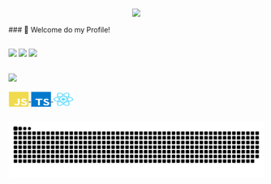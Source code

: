<p align="center"> 
<src="https://api.panleyent.com/webence/widget/small/?id=367893062812434432"/><br>
<img src="https://komarev.com/ghpvc/?username=StarlineBR&color=grey">
</p>
### 👋 Welcome do my Profile!
      
  ##
 

 <div>
    <a href="https://www.youtube.com/" target="_blank"><img src="https://img.shields.io/badge/YouTube-FF0000?style=for-the-badge&logo=youtube&logoColor=white" target="_blank"></a>
    <a href="https://www.discord.com/" target="_blank"><img src="https://img.shields.io/badge/Discord-7289DA?style=for-the-badge&logo=discord&logoColor=white" target="_blank"></a>
    <a href="https://www.paypal.com/" target="_blank"><img src="https://img.shields.io/badge/PayPal-00457C?style=for-the-badge&logo=paypal&logoColor=white" target="_blank"></a>
 <div>
      
  ##
 
 <div>
  <a href="https://github.com/1ninjabr">
  <img height="180em" src="https://github-readme-stats.vercel.app/api?username=1ninjabr&show_icons=true&theme=dark&include_all_commits=true&count_private=true"/>

</div>
<div style="display: inline_block"><br>
  <img align="center" alt="Rafa-Js" height="30" width="40" src="https://raw.githubusercontent.com/devicons/devicon/master/icons/javascript/javascript-plain.svg">
  <img align="center" alt="Rafa-Ts" height="30" width="40" src="https://raw.githubusercontent.com/devicons/devicon/master/icons/typescript/typescript-plain.svg">
  <img align="center" alt="Rafa-React" height="30" width="40" src="https://raw.githubusercontent.com/devicons/devicon/master/icons/react/react-original.svg">
</div>
   
  ##
 
 ![Snake animation](https://github.com/1ninjabr/1ninjabr/blob/output/github-contribution-grid-snake.svg)
